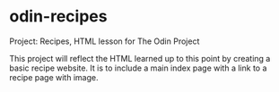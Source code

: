 # odin-recipes
Project: Recipes, HTML lesson for The Odin Project

This project will reflect the HTML learned up to this point by creating a basic recipe website. It is to include a main index page with a link to a recipe page with image.

